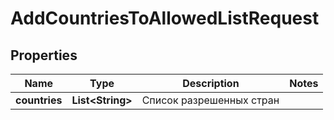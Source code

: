 

# AddCountriesToAllowedListRequest


## Properties

| Name | Type | Description | Notes |
|------------ | ------------- | ------------- | -------------|
|**countries** | **List&lt;String&gt;** | Список разрешенных стран |  |



